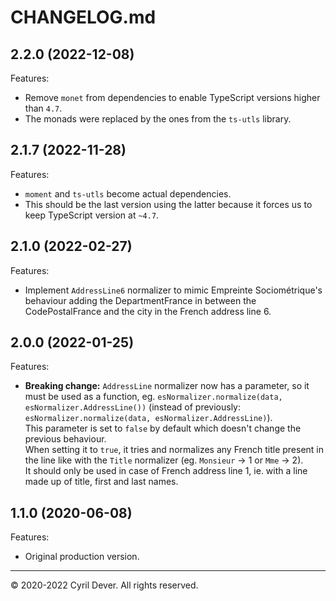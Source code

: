 # CHANGELOG.md

## 2.2.0 (2022-12-08)

Features:

  - Remove `monet` from dependencies to enable TypeScript versions higher than `4.7`.
  - The monads were replaced by the ones from the `ts-utls` library.


## 2.1.7 (2022-11-28)

Features:

  - `moment` and `ts-utls` become actual dependencies.
  - This should be the last version using the latter because it forces us to keep TypeScript version at `~4.7`.


## 2.1.0 (2022-02-27)

Features:

  - Implement `AddressLine6` normalizer to mimic Empreinte Sociométrique's behaviour adding the DepartmentFrance in between the CodePostalFrance and the city in the French address line 6.


## 2.0.0 (2022-01-25)

Features:

  - **Breaking change:** `AddressLine` normalizer now has a parameter, so it must be used as a function, eg. `esNormalizer.normalize(data, esNormalizer.AddressLine())` (instead of previously: `esNormalizer.normalize(data, esNormalizer.AddressLine)`). \
  This parameter is set to `false` by default which doesn't change the previous behaviour. \
  When setting it to `true`, it tries and normalizes any French title present in the line like with the `Title` normalizer (eg. `Monsieur` -> 1 or `Mme` -> 2). \
  It should only be used in case of French address line 1, ie. with a line made up of title, first and last names.


## 1.1.0 (2020-06-08)

Features:

  - Original production version.


<hr />
&copy; 2020-2022 Cyril Dever. All rights reserved.